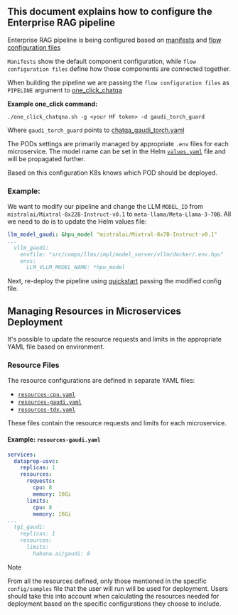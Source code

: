 ## This document explains how to configure the Enterprise RAG pipeline

Enterprise RAG pipeline is being configured based on [manifests](../deployment/microservices-connector/config/manifests) and [flow configuration files](../deployment/microservices-connector/config/samples)

`Manifests` show the default component configuration, while `flow configuration files` define how those components are connected together.

When building the pipeline we are passing the `flow configuration files` as `PIPELINE` argument to [one_click_chatqa](../deployment/README.md#quickstart-with-oneclick-script)

**Example one_click command:**

```
./one_click_chatqna.sh -g <your HF token> -d gaudi_torch_guard 
```

Where `gaudi_torch_guard` points to [chatqa_gaudi_torch.yaml](../deployment/microservices-connector/config/samples/chatQnA_gaudi_torch.yaml)

The PODs settings are primarily managed by appropriate `.env` files for each microservice. The model name can be set in the Helm [`values.yaml`](../deployment/microservices-connector/helm/values.yaml) file and will be propagated further.

Based on this configuration K8s knows which POD should be deployed.

### Example: 
We want to modify our pipeline and change the LLM `MODEL_ID` from `mistralai/Mixtral-8x22B-Instruct-v0.1` to `meta-llama/Meta-Llama-3-70B`. All we need to do is to update the Helm values file:

```yaml
llm_model_gaudi: &hpu_model "mistralai/Mixtral-8x7B-Instruct-v0.1"
...
  vllm_gaudi:
    envfile: "src/comps/llms/impl/model_server/vllm/docker/.env.hpu"
    envs:
      LLM_VLLM_MODEL_NAME: *hpu_model
```

Next, re-deploy the pipeline using [quickstart](../deployment/README.md#quick-start-with-one-click-script) passing the modified config file.


## Managing Resources in Microservices Deployment

It's possible to update the resource requests and limits in the appropriate YAML file based on environment.

### Resource Files

The resource configurations are defined in separate YAML files:
- [`resources-cpu.yaml`](../deployment/microservices-connector/helm/resources-cpu.yaml)
- [`resources-gaudi.yaml`](../deployment/microservices-connector/helm/resources-gaudi.yaml)
- [`resources-tdx.yaml`](../deployment/microservices-connector/helm/resources-tdx.yaml)

These files contain the resource requests and limits for each microservice.

#### Example: `resources-gaudi.yaml`

```yaml
services:
  dataprep-usvc:
    replicas: 1
    resources:
      requests:
        cpu: 8
        memory: 16Gi
      limits:
        cpu: 8
        memory: 16Gi
...
  tgi_gaudi:
    replicas: 1
    resources:
      limits:
        habana.ai/gaudi: 8
```

> [!NOTE]
From all the resources defined, only those mentioned in the specific `config/samples` file that the user will run will be used for deployment. Users should take this into account when calculating the resources needed for deployment based on the specific configurations they choose to include.
